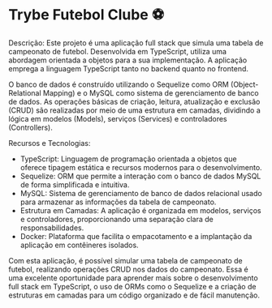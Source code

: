 # Trybe Futebol Clube :soccer:

Descrição:
Este projeto é uma aplicação full stack que simula uma tabela de campeonato de futebol. Desenvolvida em TypeScript, utiliza uma abordagem orientada a objetos para a sua implementação. A aplicação emprega a linguagem TypeScript tanto no backend quanto no frontend.

O banco de dados é construído utilizando o Sequelize como ORM (Object-Relational Mapping) e o MySQL como sistema de gerenciamento de banco de dados. As operações básicas de criação, leitura, atualização e exclusão (CRUD) são realizadas por meio de uma estrutura em camadas, dividindo a lógica em modelos (Models), serviços (Services) e controladores (Controllers).

Recursos e Tecnologias:
- TypeScript: Linguagem de programação orientada a objetos que oferece tipagem estática e recursos modernos para o desenvolvimento.
- Sequelize: ORM que permite a interação com o banco de dados MySQL de forma simplificada e intuitiva.
- MySQL: Sistema de gerenciamento de banco de dados relacional usado para armazenar as informações da tabela de campeonato.
- Estrutura em Camadas: A aplicação é organizada em modelos, serviços e controladores, proporcionando uma separação clara de responsabilidades.
- Docker: Plataforma que facilita o empacotamento e a implantação da aplicação em contêineres isolados.

Com esta aplicação, é possível simular uma tabela de campeonato de futebol, realizando operações CRUD nos dados do campeonato. Essa é uma excelente oportunidade para aprender mais sobre o desenvolvimento full stack em TypeScript, o uso de ORMs como o Sequelize e a criação de estruturas em camadas para um código organizado e de fácil manutenção.
